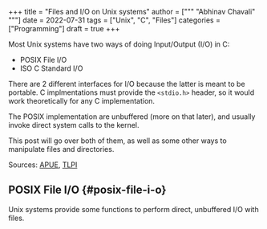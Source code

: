 +++
title = "Files and I/O on Unix systems"
author = ["""
  "Abhinav Chavali"
  """]
date = 2022-07-31
tags = ["Unix", "C", "Files"]
categories = ["Programming"]
draft = true
+++

Most Unix systems have two ways of doing Input/Output (I/O) in C:

-   POSIX File I/O
-   ISO C Standard I/O

There are 2 different interfaces for I/O because the latter is meant to be portable. C implmentations must provide the `<stdio.h>` header, so it would work theoretically for any C implementation.

The POSIX implementation are unbuffered (more on that later), and usually invoke direct system calls to the kernel.

This post will go over both of them, as well as some other ways to manipulate files and directories.

Sources: [APUE](https://www.amazon.com/Advanced-Programming-UNIX-Environment-3rd/dp/0321637739), [TLPI](https://www.amazon.com/Linux-Programming-Interface-System-Handbook/dp/1593272200/ref=pd_lpo_1?pd_rd_i=1593272200&psc=1)


## POSIX File I/O {#posix-file-i-o}

Unix systems provide some functions to perform direct, unbuffered I/O with files.
